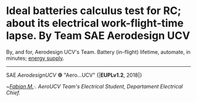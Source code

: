 # Ideal batteries calculus test for RC; about its electrical work-flight-time lapse. By Team SAE Aerodesign UCV

By, and for, Aerodesign UCV's Team. Battery (in-flight) lifetime, automate, in minutes; [energy supply](https://repl.it/@Bantman/Battery-calculus-work-lifetime-in-RC-creations).
_______________________________________________________________________________________________________




SAE _AerodesignUCV_ <b>&#127279;</b> "Aero…UCV"  {|<b>EUPLv1.2</b>, 2018|}

 ~*[Fabian M.](https://github.com/fabianmendes/isa-calculator)·.*
_AeroUCV Team's Electrical Student,_
_Departament Electrical Chief._

